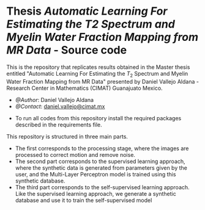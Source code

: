 # Thesis ***Automatic Learning For Estimating the T2 Spectrum and Myelin Water Fraction Mapping from MR Data*** - Source code
This is the repository that replicates results obtained in the Master thesis entitled "Automatic Learning For Estimating the $T_{2}$ Spectrum and Myelin Water Fraction Mapping from MR Data" presented by Daniel Vallejo Aldana - Research Center in Mathematics (CIMAT) Guanajuato Mexico.

- *@Author*: Daniel Vallejo Aldana
- *@Contact*: daniel.vallejo@cimat.mx

* To run all codes from this repository install the required packages described in the requirements file.

This repository is structured in three main parts. 
* The first corresponds to the processing stage, where the images are processed to correct motion and remove noise.
* The second part corresponds to the supervised learning approach, where the synthetic data is generated from parameters given by the user, and the Multi-Layer Perceptron model is trained using this synthetic database.
* The third part corresponds to the self-supervised learning approach. Like the supervised learning approach, we generate a synthetic database and use it to train the self-supervised model 
